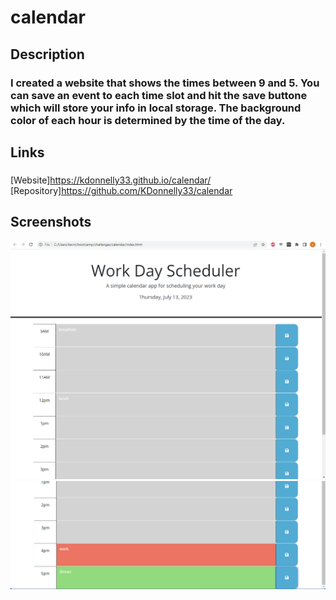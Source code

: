 # calendar
## Description
### I created a website that shows the times between 9 and 5. You can save an event to each time slot and hit the save buttone which will store your info in local storage. The background color of each hour is determined by the time of the day.
## Links
###
[Website]https://kdonnelly33.github.io/calendar/
[Repository]https://github.com/KDonnelly33/calendar
## Screenshots
![Screenshot](./assets/images/screenshot1.png)
![Screenshot](./assets/images/screenshot2.png)
